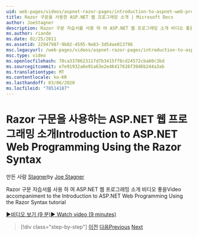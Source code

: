 ```yaml
---
uid: web-pages/videos/aspnet-razor-pages/introduction-to-aspnet-web-programming-using-the-razor-syntax
title: Razor 구문을 사용한 ASP.NET 웹 프로그래밍 소개 | Microsoft Docs
author: JoeStagner
description: Razor 구문 자습서를 사용 하 여 ASP.NET 웹 프로그래밍 소개 비디오 좋을
ms.author: riande
ms.date: 02/25/2011
ms.assetid: 22947987-9b02-4595-9e83-3d54ae013796
msc.legacyurl: /web-pages/videos/aspnet-razor-pages/introduction-to-aspnet-web-programming-using-the-razor-syntax
msc.type: video
ms.openlocfilehash: 70ca3370623117d7b3415ff8cd24572cba60c3bd
ms.sourcegitcommit: e7e91932a6e91a63e2e46417626f39d6b244a3ab
ms.translationtype: MT
ms.contentlocale: ko-KR
ms.lasthandoff: 03/06/2020
ms.locfileid: "78514187"
---
```

# <a name="introduction-to-aspnet-web-programming-using-the-razor-syntax"></a><span data-ttu-id="7b7f0-103">Razor 구문을 사용하는 ASP.NET 웹 프로그래밍 소개</span><span class="sxs-lookup"><span data-stu-id="7b7f0-103">Introduction to ASP.NET Web Programming Using the Razor Syntax</span></span>

<span data-ttu-id="7b7f0-104">만든 사람 [Stagner](https://github.com/JoeStagner)</span><span class="sxs-lookup"><span data-stu-id="7b7f0-104">by [Joe Stagner](https://github.com/JoeStagner)</span></span>

<span data-ttu-id="7b7f0-105">Razor 구문 자습서를 사용 하 여 ASP.NET 웹 프로그래밍 소개 비디오 좋을</span><span class="sxs-lookup"><span data-stu-id="7b7f0-105">Video accompaniment to the Introduction to ASP.NET Web Programming Using the Razor Syntax tutorial</span></span>

[<span data-ttu-id="7b7f0-106">&#9654;비디오 보기 (9 분)</span><span class="sxs-lookup"><span data-stu-id="7b7f0-106">&#9654; Watch video (9 minutes)</span></span>](https://channel9.msdn.com/Blogs/ASP-NET-Site-Videos/introduction-to-aspnet-web-programming-using-the-razor-syntax)

> [!div class="step-by-step"]
> <span data-ttu-id="7b7f0-107">[이전](getting-started-with-webmatrix-and-aspnet-web-pages.md)
> [다음](creating-a-consistent-look-part-1.md)</span><span class="sxs-lookup"><span data-stu-id="7b7f0-107">[Previous](getting-started-with-webmatrix-and-aspnet-web-pages.md)
[Next](creating-a-consistent-look-part-1.md)</span></span>
